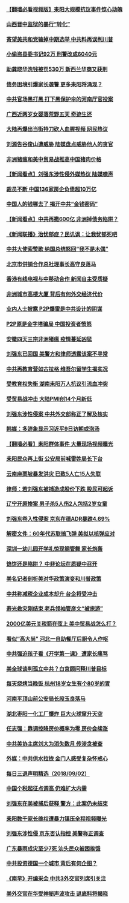 #### [【翻墙必看视频版】耒阳大规模抗议事件惊心动魄](../pages/nsc413/n10685723.md) 

#### [山西晋中监狱的暴行“转化”](../pages/nsc413/n10685242.md) 

#### [寄望美共和党输掉中期选举 中共料再误判川普](../pages/nsc413/n10687983.md) 

#### [小偷盗县委书记92万 刑警改成6040元](../pages/nsc413/n10688067.md) 

#### [助龚晓华洗钱被罚530万 新西兰华商又获刑](../pages/nsc413/n10688020.md) 

#### [债务困境引爆家长袭警 更多耒阳将涌现？](../pages/nsc413/n10688023.md) 

#### [中共官场黑打黑 打下黑保护伞的河南厅官投案](../pages/nsc413/n10687895.md) 

#### [广西近两岁女婴落荒野五天 奇迹生还](../pages/nsc413/n10687901.md) 

#### [大陆再爆出当街持刀砍人血腥视频 网民热议](../pages/nsc413/n10687643.md) 

#### [刘源告谷俊山遭威胁 陆媒盘点威胁他人的贪官](../pages/nsc413/n10687839.md) 

#### [非洲猪瘟和美中贸易战推高中国猪肉价格](../pages/nsc413/n10687852.md) 

#### [【新闻看点】刘强东涉性侵外媒热议 陆媒噤声](../pages/nsc413/n10687598.md) 

#### [裁员不断 中国136家房企负债超10万亿](../pages/nsc413/n10687766.md) 

#### [中国人的钱哪去了 揭开中共“金钱密码”](../pages/nsc413/n10685425.md) 

#### [【新闻看点】中共再撒600亿 非洲掉债务陷阱？](../pages/nsc413/n10687599.md) 

#### [《新闻联播》治忧郁症？民讥讽：让我忧郁死吧](../pages/nsc413/n10687740.md) 

#### [中共大使索赞歌 纳国总统怒回“我不是木偶”](../pages/nsc413/n10687722.md) 

#### [北京市供销合作总社理事长高守良落马](../pages/nsc413/n10687590.md) 

#### [香港有线电视与中移动合作 新闻自主受质疑](../pages/nsc413/n10687607.md) 

#### [非洲城市高楼大厦 背后有何外交经济代价](../pages/nsc413/n10687561.md) 

#### [业内人士披露 P2P爆雷是中共设计的阴谋](../pages/nsc413/n10687500.md) 

#### [P2P原是金字塔骗局 中国投资者愤怒](../pages/nsc413/n10687548.md) 

#### [安徽四天三宗非洲猪瘟 疫情蔓延凶猛](../pages/nsc413/n10687461.md) 

#### [刘强东已回国 美警方和律师透露该案不寻常](../pages/nsc413/n10687414.md) 

#### [中共再教育营如古拉格 维吾尔留学生揭实况](../pages/nsc413/n10684838.md) 

#### [受教育权失衡 湖南耒阳万人抗议引流血冲突](../pages/nsc413/n10687323.md) 

#### [受贸易战冲击 大陆PMI创14个月新低](../pages/nsc413/n10687090.md) 

#### [刘强东涉性侵案 中共外交部称正了解及核实](../pages/nsc413/n10687375.md) 

#### [韩媒：多迹象显示习近平9日访朝或泡汤](../pages/nsc413/n10687304.md) 

#### [【翻墙必看】耒阳群体事件 大量现场视频曝光](../pages/nsc413/n10685523.md) 

#### [耒阳民众再上街 公安局前喊雷姓局长下台](../pages/nsc413/n10686319.md) 

#### [云南麻栗坡暴发洪灾 已致5人亡15人失联](../pages/nsc413/n10686362.md) 

#### [律师：若刘强东被捕造成股价下跌 股民可起诉](../pages/nsc413/n10686179.md) 

#### [辽宁开原惨案 男子杀5人伤2人包括2岁女童](../pages/nsc413/n10686821.md) 

#### [刘强东卷入性侵案 京东在德ADR暴跌4.69%](../pages/nsc413/n10686891.md) 

#### [解密文件：60年代苏联搞飞弹 美拟以核弹应对](../pages/nsc413/n10686843.md) 

#### [深圳一幼儿园开学礼惊现钢管舞 家长炮轰](../pages/nsc413/n10686847.md) 

#### [馅饼还是陷阱？ 中非论坛在质疑中召开](../pages/nsc413/n10686765.md) 

#### [美名记者剖析美对华政策演变和川普政策](../pages/nsc413/n10684215.md) 

#### [中共称减税企业成本却升 台企将受冲击](../pages/nsc413/n10686670.md) 

#### [寿光救灾刚结束 老兵领袖管彦文“被旅游”](../pages/nsc413/n10686349.md) 

#### [2000亿美元关税箭在弦上 美中贸易战怎么打？](../pages/nsc413/n10686524.md) 

#### [看似“高大尚” 河北一自助餐厅后厨令人作呕](../pages/nsc413/n10685972.md) 

#### [中共强迫孩子看《开学第一课》 遭家长痛骂](../pages/nsc413/n10686591.md) 

#### [美全球谈判孤立中共？白宫顾问释川普目标](../pages/nsc413/n10686558.md) 

#### [每天烧烤当晚饭 杭州18岁女生有个80岁的胃](../pages/nsc413/n10686344.md) 

#### [河南平顶山前公安局长段玉良落马](../pages/nsc413/n10686334.md) 

#### [湖北枣阳一化工厂爆炸 巨大火球窜升天空](../pages/nsc413/n10686309.md) 

#### [任志强：靠调控降房价概率为零 房价会续涨](../pages/nsc413/n10685509.md) 

#### [中共美协主席刘大为消失数月 传涉贪被查](../pages/nsc413/n10685813.md) 

#### [外媒：中共供水拉拢 金门人感受复杂怀戒心](../pages/nsc413/n10685758.md) 

#### [每日三退声明精选（2018/09/02）](../pages/nsc413/n10685735.md) 

#### [中国个税起征点调高 仍难扩大内需](../pages/nsc413/n10685563.md) 

#### [刘强东在美被捕后获释 警方：此案仍未结束](../pages/nsc413/n10685558.md) 

#### [耒阳数千家长维权遭暴力镇压全程视频曝光](../pages/nsc413/n10685510.md) 

#### [刘强东涉性侵 京东否认指控 美警称正调查](../pages/nsc413/n10684729.md) 

#### [广东暴雨成灾至少7死 汕头民众被困挨饿](../pages/nsc413/n10685406.md) 

#### [中共投资德国一个城市 背后有何企图？](../pages/nsc413/n10685003.md) 

#### [《南早》开编采会 中共3外交官列席引关注](../pages/nsc413/n10685271.md) 

#### [美外交官在华受神秘声波攻击 谜底料将揭晓](../pages/nsc413/n10685368.md) 

